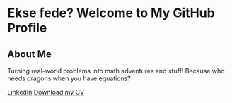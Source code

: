 # Ekse fede? Welcome to My GitHub Profile

## About Me
Turning real-world problems into math adventures and stuff! Because who needs dragons when you have equations?

[LinkedIn](https://www.linkedin.com/in/godfrey-tshehla-10216a104/)
[Download my CV](https://github.com/user-attachments/files/15841203/Godfrey_Tshehla_CV.pdf)
